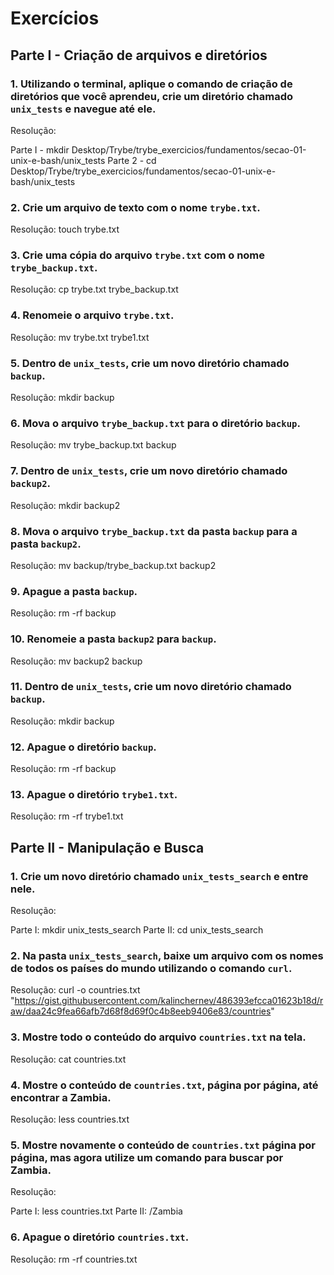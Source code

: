 # Exercícios 

## Parte I - Criação de arquivos e diretórios

### 1. Utilizando o terminal, aplique o comando de criação de diretórios que você aprendeu, crie um diretório chamado `unix_tests` e navegue até ele.

Resolução: 

Parte I - mkdir Desktop/Trybe/trybe_exercicios/fundamentos/secao-01-unix-e-bash/unix_tests
Parte 2 - cd Desktop/Trybe/trybe_exercicios/fundamentos/secao-01-unix-e-bash/unix_tests

### 2. Crie um arquivo de texto com o nome `trybe.txt`.

Resolução: touch trybe.txt

### 3. Crie uma cópia do arquivo `trybe.txt` com o nome `trybe_backup.txt`.

Resolução: cp trybe.txt trybe_backup.txt

### 4. Renomeie o arquivo `trybe.txt`.

Resolução: mv trybe.txt trybe1.txt

### 5. Dentro de `unix_tests`, crie um novo diretório chamado `backup`.

Resolução: mkdir backup

### 6. Mova o arquivo `trybe_backup.txt` para o diretório `backup`.

Resolução: mv trybe_backup.txt backup

### 7. Dentro de `unix_tests`, crie um novo diretório chamado `backup2`.

Resolução: mkdir backup2

### 8. Mova o arquivo `trybe_backup.txt` da pasta `backup` para a pasta `backup2`.

Resolução: mv backup/trybe_backup.txt backup2

### 9. Apague a pasta `backup`.

Resolução: rm -rf backup

### 10. Renomeie a pasta `backup2` para `backup`.

Resolução: mv backup2 backup

### 11. Dentro de `unix_tests`, crie um novo diretório chamado `backup`.

Resolução: mkdir backup

### 12. Apague o diretório `backup`.

Resolução: rm -rf backup

### 13. Apague o diretório `trybe1.txt`.

Resolução: rm -rf trybe1.txt

## Parte II - Manipulação e Busca

### 1. Crie um novo diretório chamado `unix_tests_search` e entre nele.

Resolução: 

Parte I: mkdir unix_tests_search
Parte II: cd unix_tests_search

### 2. Na pasta `unix_tests_search`, baixe um arquivo com os nomes de todos os países do mundo utilizando o comando `curl`.

Resolução: curl -o countries.txt "https://gist.githubusercontent.com/kalinchernev/486393efcca01623b18d/raw/daa24c9fea66afb7d68f8d69f0c4b8eeb9406e83/countries"

### 3. Mostre todo o conteúdo do arquivo `countries.txt` na tela.

Resolução: cat countries.txt

### 4. Mostre o conteúdo de `countries.txt`, página por página, até encontrar a Zambia.

Resolução: less countries.txt

### 5. Mostre novamente o conteúdo de `countries.txt` página por página, mas agora utilize um comando para buscar por Zambia.

Resolução: 

Parte I: less countries.txt
Parte II: /Zambia

### 6. Apague o diretório `countries.txt`. 

Resolução: rm -rf countries.txt
